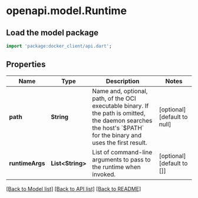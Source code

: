 # openapi.model.Runtime

## Load the model package
```dart
import 'package:docker_client/api.dart';
```

## Properties
Name | Type | Description | Notes
------------ | ------------- | ------------- | -------------
**path** | **String** | Name and, optional, path, of the OCI executable binary.  If the path is omitted, the daemon searches the host&#39;s &#x60;$PATH&#x60; for the binary and uses the first result.  | [optional] [default to null]
**runtimeArgs** | **List&lt;String&gt;** | List of command-line arguments to pass to the runtime when invoked.  | [optional] [default to []]

[[Back to Model list]](../README.md#documentation-for-models) [[Back to API list]](../README.md#documentation-for-api-endpoints) [[Back to README]](../README.md)



